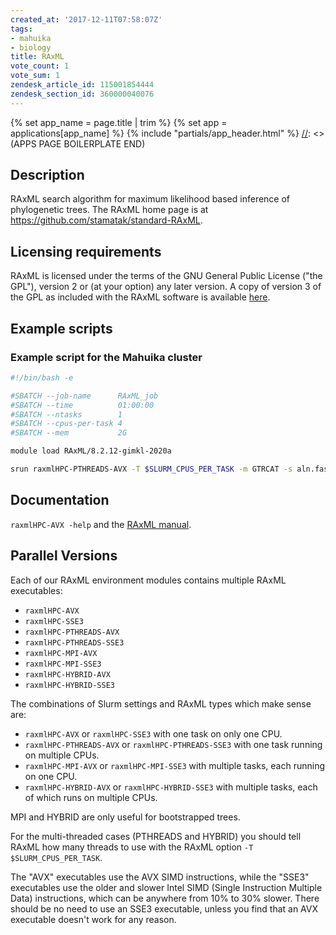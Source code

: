 ```yaml
---
created_at: '2017-12-11T07:58:07Z'
tags:
- mahuika
- biology
title: RAxML
vote_count: 1
vote_sum: 1
zendesk_article_id: 115001854444
zendesk_section_id: 360000040076
---
```



[//]: <> (APPS PAGE BOILERPLATE START)
{% set app_name = page.title | trim %}
{% set app = applications[app_name] %}
{% include "partials/app_header.html" %}
[//]: <> (APPS PAGE BOILERPLATE END)

## Description

RAxML search algorithm for maximum likelihood based inference of
phylogenetic trees. The RAxML home page is at
<https://github.com/stamatak/standard-RAxML>.

## Licensing requirements

RAxML is licensed under the terms of the GNU General Public License
("the GPL"), version 2 or (at your option) any later version. A copy of
version 3 of the GPL as included with the RAxML software is available
[here](https://github.com/stamatak/standard-RAxML/blob/master/gpl-3.0.txt).

## Example scripts

### Example script for the Mahuika cluster

``` bash
#!/bin/bash -e

#SBATCH --job-name      RAxML_job
#SBATCH --time          01:00:00
#SBATCH --ntasks        1
#SBATCH --cpus-per-task 4
#SBATCH --mem           2G

module load RAxML/8.2.12-gimkl-2020a

srun raxmlHPC-PTHREADS-AVX -T $SLURM_CPUS_PER_TASK -m GTRCAT -s aln.fasta -n tree.out
```

## Documentation

`raxmlHPC-AVX -help` and the [RAxML manual](https://github.com/stamatak/standard-RAxML/tree/master/manual).

## Parallel Versions

Each of our RAxML environment modules contains multiple RAxML
executables:

- `raxmlHPC-AVX`
- `raxmlHPC-SSE3`
- `raxmlHPC-PTHREADS-AVX`
- `raxmlHPC-PTHREADS-SSE3`
- `raxmlHPC-MPI-AVX`
- `raxmlHPC-MPI-SSE3`
- `raxmlHPC-HYBRID-AVX`
- `raxmlHPC-HYBRID-SSE3`

The combinations of Slurm settings and RAxML types which make sense are:

- `raxmlHPC-AVX` or `raxmlHPC-SSE3` with one task on only one CPU.
- `raxmlHPC-PTHREADS-AVX` or `raxmlHPC-PTHREADS-SSE3` with one task
    running on multiple CPUs.
- `raxmlHPC-MPI-AVX` or `raxmlHPC-MPI-SSE3` with multiple tasks, each
    running on one CPU.
- `raxmlHPC-HYBRID-AVX` or `raxmlHPC-HYBRID-SSE3` with multiple tasks,
    each of which runs on multiple CPUs.

MPI and HYBRID are only useful for bootstrapped trees.

For the multi-threaded cases (PTHREADS and HYBRID) you should tell RAxML
how many threads to use with the RAxML option `-T $SLURM_CPUS_PER_TASK`.

The "AVX" executables use the AVX SIMD instructions, while the "SSE3"
executables use the older and slower Intel SIMD (Single Instruction
Multiple Data) instructions, which can be anywhere from 10% to 30%
slower. There should be no need to use an SSE3 executable, unless you
find that an AVX executable doesn't work for any reason.
